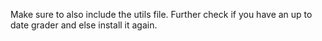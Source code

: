 Make sure to also include the utils file.
Further check if you have an up to date grader and else install it again.

